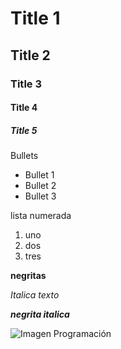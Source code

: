 # Title 1
## Title 2
### Title 3
#### Title 4
##### Title 5

Bullets
* Bullet 1 
* Bullet 2 
* Bullet 3 

lista numerada
1. uno
2. dos
3. tres

**negritas**

_Italica texto_

***negrita italica***

![Imagen Programación](https://www.veronicaruiz.es/wp-content/uploads/2022/04/lenguajes.jpg)
